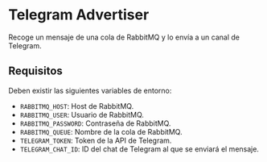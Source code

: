 # Telegram Advertiser

Recoge un mensaje de una cola de RabbitMQ y lo envía a un canal de Telegram.

## Requisitos

Deben existir las siguientes variables de entorno:

- `RABBITMQ_HOST`: Host de RabbitMQ.
- `RABBITMQ_USER`: Usuario de RabbitMQ.
- `RABBITMQ_PASSWORD`: Contraseña de RabbitMQ.
- `RABBITMQ_QUEUE`: Nombre de la cola de RabbitMQ.
- `TELEGRAM_TOKEN`: Token de la API de Telegram.
- `TELEGRAM_CHAT_ID`: ID del chat de Telegram al que se enviará el mensaje.